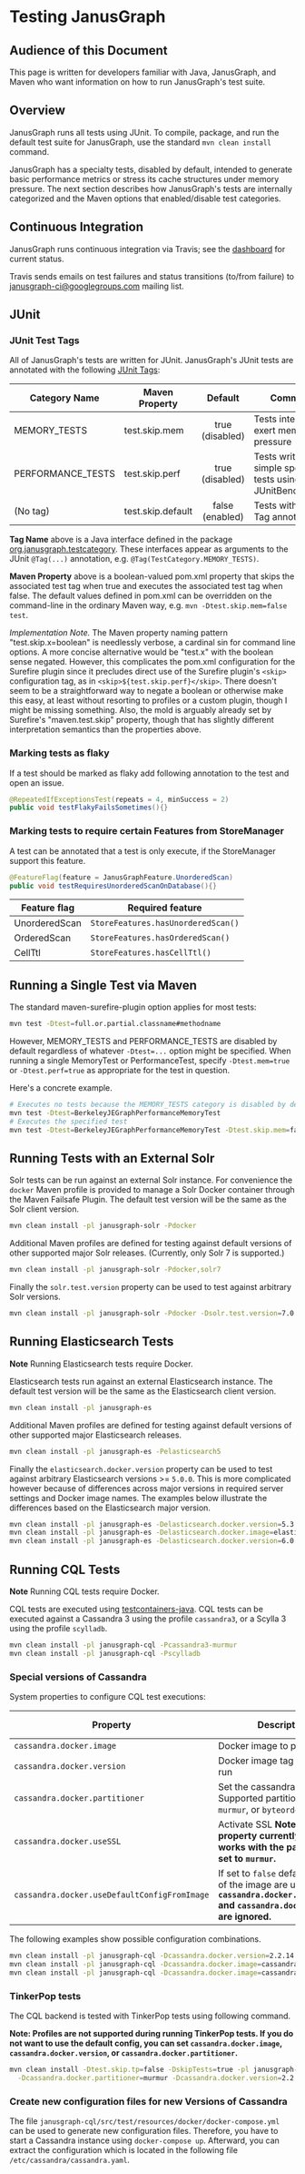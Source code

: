 # Testing JanusGraph

## Audience of this Document

This page is written for developers familiar with Java, JanusGraph, and Maven who want information on how to run JanusGraph's test suite.

## Overview

JanusGraph runs all tests using JUnit.  To compile, package, and run the default test suite for JanusGraph, use the standard `mvn clean install` command.

JanusGraph has a specialty tests, disabled by default, intended to generate basic performance metrics or stress its cache structures under memory pressure.  The next section describes how JanusGraph's tests are internally categorized and the Maven options that enabled/disable test categories.

## Continuous Integration

JanusGraph runs continuous integration via Travis; see the [dashboard](https://travis-ci.org/JanusGraph/janusgraph) for current status.

Travis sends emails on test failures and status transitions (to/from failure) to
[janusgraph-ci@googlegroups.com](https://groups.google.com/forum/#!forum/janusgraph-ci) mailing list.

## JUnit

### JUnit Test Tags

All of JanusGraph's tests are written for JUnit.  JanusGraph's JUnit tests are annotated with the following [JUnit Tags](https://junit.org/junit5/docs/current/user-guide/#writing-tests-tagging-and-filtering):


| Category Name | Maven Property | Default | Comment |
| ------------- | ------------------- |:------------:| ------- |
| MEMORY_TESTS | test.skip.mem | true (disabled) | Tests intended to exert memory pressure |
| PERFORMANCE_TESTS | test.skip.perf | true (disabled) | Tests written as simple speed tests using JUnitBenchmarks|
| (No&nbsp;tag) | test.skip.default | false (enabled) | Tests without any Tag annotations |

**Tag Name** above is a Java interface defined in the package [org.janusgraph.testcategory](janusgraph-backend-testutils/src/main/java/org/janusgraph/TestCategory.java).  These interfaces appear as arguments to the JUnit `@Tag(...)` annotation, e.g. `@Tag(TestCategory.MEMORY_TESTS)`.

**Maven Property** above is a boolean-valued pom.xml property that skips the associated test tag when true and executes the associated test tag when false.  The default values defined in pom.xml can be overridden on the command-line in the ordinary Maven way, e.g. `mvn -Dtest.skip.mem=false test`.

*Implementation Note.*  The Maven property naming pattern "test.skip.x=boolean" is needlessly verbose, a cardinal sin for command line options.  A more concise alternative would be "test.x" with the boolean sense negated.  However, this complicates the pom.xml configuration for the Surefire plugin since it precludes direct use of the Surefire plugin's `<skip>` configuration tag, as in `<skip>${test.skip.perf}</skip>`.  There doesn't seem to be a straightforward way to negate a boolean or otherwise make this easy, at least without resorting to profiles or a custom plugin, though I might be missing something.  Also, the mold is arguably already set by Surefire's "maven.test.skip" property, though that has slightly different interpretation semantics than the properties above.

### Marking tests as flaky

If a test should be marked as flaky add following annotation to the test and open an issue.

```java
@RepeatedIfExceptionsTest(repeats = 4, minSuccess = 2)
public void testFlakyFailsSometimes(){}
```

### Marking tests to require certain Features from StoreManager

A test can be annotated that a test is only execute, if the StoreManager support this feature.

```java
@FeatureFlag(feature = JanusGraphFeature.UnorderedScan)
public void testRequiresUnorderedScanOnDatabase(){}
```

| Feature flag  | Required feature                   |
| ------------- | ---------------------------------- |
| UnorderedScan | `StoreFeatures.hasUnorderedScan()` |
| OrderedScan   | `StoreFeatures.hasOrderedScan()`   |
| CellTtl       | `StoreFeatures.hasCellTtl()`       |

## Running a Single Test via Maven

The standard maven-surefire-plugin option applies for most tests:

```bash
mvn test -Dtest=full.or.partial.classname#methodname
```

However, MEMORY_TESTS and PERFORMANCE_TESTS are disabled by default regardless of whatever `-Dtest=...` option might be specified.  When running a single MemoryTest or PerformanceTest, specify `-Dtest.mem=true` or `-Dtest.perf=true` as appropriate for the test in question.

Here's a concrete example.

```bash
# Executes no tests because the MEMORY_TESTS category is disabled by default
mvn test -Dtest=BerkeleyJEGraphPerformanceMemoryTest
# Executes the specified test
mvn test -Dtest=BerkeleyJEGraphPerformanceMemoryTest -Dtest.skip.mem=false
```

## Running Tests with an External Solr

Solr tests can be run against an external Solr instance. For convenience the `docker` Maven profile is provided to manage a Solr Docker container through the Maven Failsafe Plugin. The default test version will be the same as the Solr client version.

```bash
mvn clean install -pl janusgraph-solr -Pdocker
```

Additional Maven profiles are defined for testing against default versions of other supported major Solr releases.
(Currently, only Solr 7 is supported.)

```bash
mvn clean install -pl janusgraph-solr -Pdocker,solr7
```

Finally the `solr.test.version` property can be used to test against arbitrary Solr versions.

```bash
mvn clean install -pl janusgraph-solr -Pdocker -Dsolr.test.version=7.0.0
```

## Running Elasticsearch Tests

**Note** Running Elasticsearch tests require Docker.

Elasticsearch tests run against an external Elasticsearch instance. The default test version will be the same as the Elasticsearch client version.

```bash
mvn clean install -pl janusgraph-es
```

Additional Maven profiles are defined for testing against default versions of other supported major Elasticsearch releases.

```bash
mvn clean install -pl janusgraph-es -Pelasticsearch5
```

Finally the `elasticsearch.docker.version` property can be used to test against arbitrary Elasticsearch versions >= `5.0.0`. This is more complicated however because of differences across major versions in required server settings and Docker image names. The examples below illustrate the differences based on the Elasticsearch major version.

```bash
mvn clean install -pl janusgraph-es -Delasticsearch.docker.version=5.3.2
mvn clean install -pl janusgraph-es -Delasticsearch.docker.image=elasticsearch
mvn clean install -pl janusgraph-es -Delasticsearch.docker.version=6.0.0 -Delasticsearch.docker.image=elasticsearch
```

## Running CQL Tests

**Note** Running CQL tests require Docker.

CQL tests are executed using [testcontainers-java](https://www.testcontainers.org/). 
CQL tests can be executed against a Cassandra 3 using the profile `cassandra3`, or a Scylla 3 using the profile `scylladb`.

```bash
mvn clean install -pl janusgraph-cql -Pcassandra3-murmur
mvn clean install -pl janusgraph-cql -Pscylladb
```

### Special versions of Cassandra

System properties to configure CQL test executions:

| Property | Description | Default value |
| -------- | ----------- | ------------- |
| `cassandra.docker.image` | Docker image to pull and run. | `cassandra` |
| `cassandra.docker.version` | Docker image tag to pull and run  | `3.11.9` |
| `cassandra.docker.partitioner` | Set the cassandra partitioner. Supported partitioner are `murmur`, or `byteordered`| `murmur` |
| `cassandra.docker.useSSL` | Activate SSL **Note: This property currently only works with the partitioner set to `murmur`.** | `false` |
| `cassandra.docker.useDefaultConfigFromImage` | If set to `false` default configs of the image are used. **Note: `cassandra.docker.partitioner` and `cassandra.docker.useSSL` are ignored.** | `false` |

The following examples show possible configuration combinations.

```bash
mvn clean install -pl janusgraph-cql -Dcassandra.docker.version=2.2.14
mvn clean install -pl janusgraph-cql -Dcassandra.docker.image=cassandra
mvn clean install -pl janusgraph-cql -Dcassandra.docker.image=cassandra -Dcassandra.docker.version=3.11.2
```

### TinkerPop tests

The CQL backend is tested with TinkerPop tests using following command. 

**Note: Profiles are not supported during running TinkerPop tests. 
If you do not want to use the default config, you can set `cassandra.docker.image`, 
`cassandra.docker.version`, or `cassandra.docker.partitioner`.**

```bash
mvn clean install -Dtest.skip.tp=false -DskipTests=true -pl janusgraph-cql \
  -Dcassandra.docker.partitioner=murmur -Dcassandra.docker.version=2.2.14
```

### Create new configuration files for new Versions of Cassandra

The file `janusgraph-cql/src/test/resources/docker/docker-compose.yml` can be used to generate new configuration files. 
Therefore, you have to start a Cassandra instance using `docker-compose up`. 
Afterward, you can extract the configuration which is located in the following file `/etc/cassandra/cassandra.yaml`.
